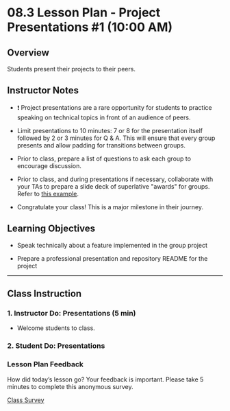 # 08.3 Lesson Plan - Project Presentations #1 (10:00 AM)

## Overview 

Students present their projects to their peers. 


## Instructor Notes

* ❗️ Project presentations are a rare opportunity for students to practice speaking on technical topics in front of an audience of peers.

* Limit presentations to 10 minutes: 7 or 8 for the presentation itself followed by 2 or 3 minutes for Q & A. This will ensure that every group presents and allow padding for transitions between groups. 

* Prior to class, prepare a list of questions to ask each group to encourage discussion.

* Prior to class, and during presentations if necessary, collaborate with your TAs to prepare a slide deck of superlative "awards" for groups. Refer to [this example](https://docs.google.com/presentation/d/1Tca5VT_S13ioFUO-pewh_g9dJaBQ9prg-vsRwMjyDXU/edit?usp=sharing).

* Congratulate your class! This is a major milestone in their journey. 


## Learning Objectives

* Speak technically about a feature implemented in the group project

* Prepare a professional presentation and repository README for the project


- - - 

## Class Instruction

### 1. Instructor Do: Presentations (5 min)

* Welcome students to class. 


### 2. Student Do: Presentations



### Lesson Plan Feedback

How did today’s lesson go? Your feedback is important. Please take 5 minutes to complete this anonymous survey.

[Class Survey](https://forms.gle/nYLbt6NZUNJMJ1h38)
